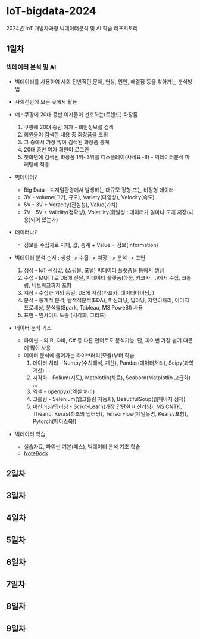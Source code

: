 # IoT-bigdata-2024
2024년 IoT 개발자과정 빅데이터분석 및 AI 학습 리포지토리

## 1일차

### 빅데이터 분석 및 AI
- 빅데이터를 사용하여 사회 전반적인 문제, 현상, 원인, 해결점 등을 찾아가는 분석방법
- 사회전반에 모든 곳에서 활용
- 예 : 쿠팡에 20대 중반 여자들이 선호하는(트렌드) 화장품
    1. 쿠팡에 20대 중반 여자 - 회원정보를 검색
    2. 회원들이 검색한 내용 중 화장품을 조회
    3. 그 중에서 가장 많이 검색된 화장품 통계
    4. 20대 중반 여자 회원이 로그인
    5. 첫화면에 검색된 화장품 1위~3위를 디스플레이(사세요~!!) - 빅데이터분석 마케팅에 적용

- 빅데이터?
    - Big Data - 디지털환경에서 발생하는 대규모 정형 또는 비정형 데이터
    - 3V  - volume(크기, 규모), Variety(다양성), Velocity(속도)
    - 5V -  3V + Veracity(진실성), Value(가치)
    - 7V - 5V + Validity(정확성), Volatility(휘발성 : 데이터가 얼마나 오래 저장(사용)되어 있는가)

- 데이터냐?
    - 정보를 수집자료 자체, 값, 총계 + Value = 정보(Information)

- 빅데이터 분석 순서 : 생성 -> 수집 -> 저장 - > 분석 -> 표현
    1. 생성 - IoT 센싱값, (쇼핑몰, 포털) 빅데이터 플랫폼을 통해서 생성
    2. 수집 - MQTT로 DB에 전달, 빅데이터 플랫폼(하둡, 카크카, ..)에서 수집, 크롤링, 네트워크까지 포함
    3. 저장 - 수집과 거의 동일, DB에 저장(카프카, 데이터마이닝, )
    4. 분석 -  통계적 분석, 탐색적분석(EDA), 머신러닝, 딥러닝, 자연어처리, 이미지프로세싱, 분석툴(Spark, Tableau, MS PoweBI) 사용
    5. 표현 - 인사이트 도출 (시각화, 그리드)

- 데이터 분석 기초
    - 파이썬 - 외 R, 자바, C# 등 다른 언어로도 분석가능. 단, 파이썬 가장 쉽기 때문에 많이 사용
    - 데이터 분석에 들어가는 라이브러리(모듈)부터 학습
        1. 데이터 처리 - Numpy(수치해석, 계산), Pandas(데이터처리), Scipy(과학계산) ...
        2. 시각화 - Folium(지도), Matplotlib(차트), Seaborn(Matplotlib 고급화) ...
        3. 엑셀 - openpyxl(엑셀 처리)
        4. 크롤링 - Selenium(웹크롤링 자동화), BeautifulSoup(웹페이지 정제)
        5. 머신러닝/딥러닝 - Scikit-Learn(가장 간단한 머신러닝), MS CNTK, Theano, Keras(최초의 딥러닝), TensorFlow(제일유명, Kearsv포함), Pytorch(페이스북!)  

- 빅데이터 학습
    - 실습자료, 파이썬 기본(패스), 빅데이터 분석 기초 학습 
    - [NoteBook]()


## 2일차

## 3일차

## 4일차

## 5일차

## 6일차

## 7일차

## 8일차

## 9일차


